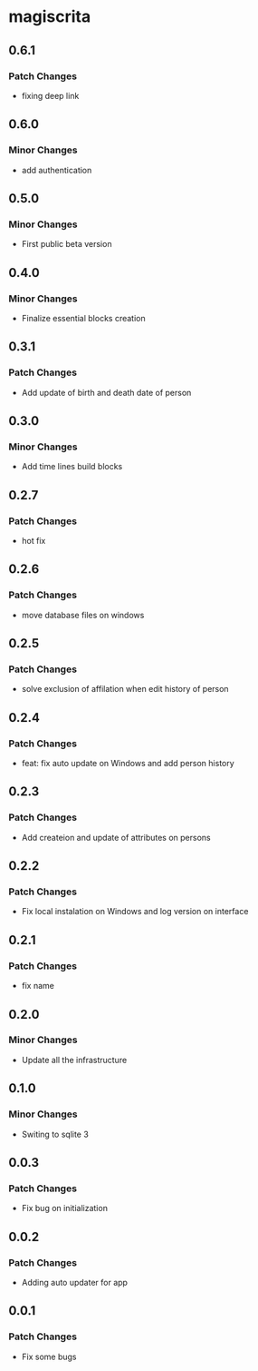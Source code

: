 # magiscrita

## 0.6.1

### Patch Changes

- fixing deep link

## 0.6.0

### Minor Changes

- add authentication

## 0.5.0

### Minor Changes

- First public beta version

## 0.4.0

### Minor Changes

- Finalize essential blocks creation

## 0.3.1

### Patch Changes

- Add update of birth and death date of person

## 0.3.0

### Minor Changes

- Add time lines build blocks

## 0.2.7

### Patch Changes

- hot fix

## 0.2.6

### Patch Changes

- move database files on windows

## 0.2.5

### Patch Changes

- solve exclusion of affilation when edit history of person

## 0.2.4

### Patch Changes

- feat: fix auto update on Windows and add person history

## 0.2.3

### Patch Changes

- Add createion and update of attributes on persons

## 0.2.2

### Patch Changes

- Fix local instalation on Windows and log version on interface

## 0.2.1

### Patch Changes

- fix name

## 0.2.0

### Minor Changes

- Update all the infrastructure

## 0.1.0

### Minor Changes

- Switing to sqlite 3

## 0.0.3

### Patch Changes

- Fix bug on initialization

## 0.0.2

### Patch Changes

- Adding auto updater for app

## 0.0.1

### Patch Changes

- Fix some bugs
